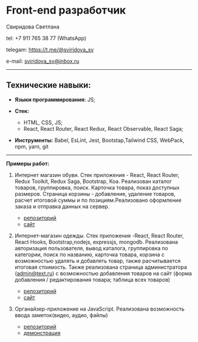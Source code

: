 # Front-end разработчик

Свиридова Светлана

tel: +7 911 765 38 77 (WhatsApp)

telegam: https://t.me/@sviridova_sv

e-mail: sviridova_sv@inbox.ru

---

## Технические навыки:

- **Языки программирования:** JS;
- **Стек:**

  - HTML, CSS, JS;
  - React, React Router, React Redux, React Observable, React Saga;

- **Инструменты:** Babel, EsLint, Jest, Bootstap,Tailwind CSS, WebPack, npm, yarn, git

---

**Примеры работ:**

1. Интернет магазин обуви. Стек приложения - React, React Router, Redux Toolkit, Redux Saga, Bootstrap, Koa. Реализован каталог товаров, группировка, поиск. Карточка товара, показ доступных размеров. Страница корзины - добавление, удаление товаров, расчет итоговой суммы и по позициям.Реализовано оформление заказа и отправка данных на сервер.

   - [репозиторий](https://github.com/lana2810/react_diplom)
   - [сайт](http://31.184.253.167/)

2. Интернет-магазин одежды. Стек приложения -React, React Router, React Hooks, Bootstrap,nodejs, expressjs, mongodb. Реализована авторизация пользователя, вывод каталога, группировка по категории, поиск по названию, карточка товара, корзина с возможностью удалять и добавлять товар, также расчитывается итоговая стоимость. Также реализована страница администратора (admin@text.ru) с возможностью добавления товаров на сайт (форма добавления / редактирования товара; таблица всех товаров)

   - [репозиторий](https://github.com/lana2810/store)
   - [сайт](http://188.68.223.79/)

3. Органайзер-приложение на JavaScript. Реализована возможность ввода заметок(видео, аудио, файлы)
   - [репозиторий](https://github.com/lana2810/ahj-diplom)
   - [демонстрация](https://drive.google.com/file/d/15Zs6T6DkvO8nZU2LPOz4XDhnG_ZIhcvg/view)
